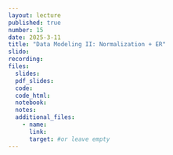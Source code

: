 ```yaml
---
layout: lecture
published: true
number: 15
date: 2025-3-11
title: "Data Modeling II: Normalization + ER"
slido:
recording: 
files:
  slides: 
  pdf_slides:
  code:
  code_html:
  notebook: 
  notes:
  additional_files:
    - name:
      link:
      target: #or leave empty
---
```


